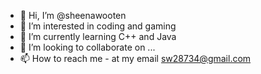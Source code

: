 - 👋 Hi, I’m @sheenawooten
- 👀 I’m interested in coding and gaming
- 🌱 I’m currently learning C++ and Java 
- 💞️ I’m looking to collaborate on ...
- 📫 How to reach me - at my email sw28734@gmail.com

<!---
sheenawooten/sheenawooten is a ✨ special ✨ repository because its `README.md` (this file) appears on your GitHub profile.
You can click the Preview link to take a look at your changes.
--->
